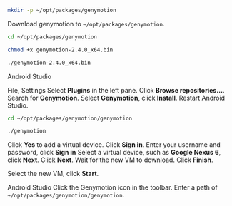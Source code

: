 
```bash
mkdir -p ~/opt/packages/genymotion
```


Download genymotion to `~/opt/packages/genymotion`.

```bash
cd ~/opt/packages/genymotion

chmod +x genymotion-2.4.0_x64.bin

./genymotion-2.4.0_x64.bin
```



Android Studio

File, Settings
Select **Plugins** in the left pane.
Click **Browse repositories...**.
Search for **Genymotion**.
Select **Genymotion**, click **Install**.
Restart Android Studio.

```bash
cd ~/opt/packages/genymotion/genymotion

./genymotion
```

Click **Yes** to add a virtual device.
Click **Sign in**.
Enter your username and password, click **Sign in**
Select a virtual device, such as **Google Nexus 6**, click **Next**.
Click **Next**.
Wait for the new VM to download.
Click **Finish**.

Select the new VM, click **Start**.

Android Studio
Click the Genymotion icon in the toolbar.
Enter a path of `~/opt/packages/genymotion/genymotion`.

